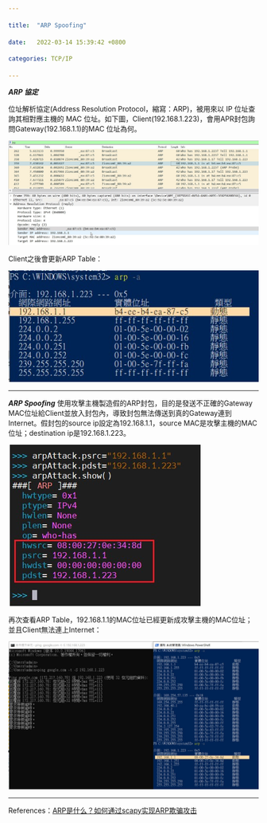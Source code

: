 ```yaml
---

title:  "ARP Spoofing"

date:   2022-03-14 15:39:42 +0800

categories: TCP/IP

---
```

***ARP 協定***

位址解析協定(Address Resolution Protocol，縮寫：ARP)，被用來以 IP 位址查詢其相對應主機的 MAC 位址。如下圖，Client(192.168.1.223)，會用APR封包詢問Gateway(192.168.1.1)的MAC 位址為何。

![arp](/assets/images/arp/arp.jpg)

Client之後會更新ARP Table：

![arp](/assets/images/arp/arp-client.jpg)

---

***ARP Spoofing***
使用攻擊主機製造假的ARP封包，目的是發送不正確的Gateway MAC位址給Client並放入封包內，導致封包無法傳送到真的Gateway連到Internet。假封包的source ip設定為192.168.1.1，source MAC是攻擊主機的MAC位址；destination ip是192.168.1.223。

![arp](/assets/images/arp/arp-spoofing.jpg)

再次查看ARP Table，192.168.1.1的MAC位址已經更新成攻擊主機的MAC位址；並且Client無法連上Internet：

![arp](/assets/images/arp/arp-spoofing-client.jpg)

---

References：[ARP是什么？如何通过scapy实现ARP欺骗攻击](https://youtu.be/3oHWPrrL2Zc)
